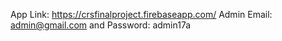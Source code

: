 App Link: https://crsfinalproject.firebaseapp.com/
Admin Email: admin@gmail.com and Password: admin17a
